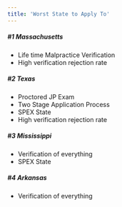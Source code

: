 ```yaml
---
title: 'Worst State to Apply To'
---
```


<h5 id="mcetoc_1cdktcjm80">#1 Massachusetts</h5>
<ul>
<li>Life time Malpractice Verification</li>
<li>High verification rejection rate</li>
</ul>
<h5 id="mcetoc_1cdktd9n31">#2 Texas</h5>
<ul>
<li>Proctored JP Exam</li>
<li>Two Stage Application Process</li>
<li>SPEX State</li>
<li>High verification rejection rate</li>
</ul>
<h5 id="mcetoc_1cdktdccr2">#3 Mississippi</h5>
<ul>
<li>Verification of everything</li>
<li>SPEX State</li>
</ul>
<h5 id="mcetoc_1cdktdip83">#4 Arkansas</h5>
<ul>
<li>Verification of everything</li>
</ul>